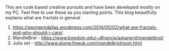 This are code based creative pursuits and have been developed mostly on my PC. Feel free to use these as you starting points.
This blog beautifully explains what are fractals in general
1. https://georgemdallas.wordpress.com/2014/05/02/what-are-fractals-and-why-should-i-care/
2. MandleBrot - https://www.bowdoin.edu/~dfrancis/askanerd/mandelbrot/
3. Julia set - http://www.alunw.freeuk.com/mandelbrotroom.html
